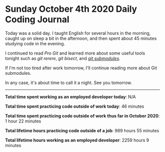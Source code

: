 # Sunday October 4th 2020 Daily Coding Journal

Today was a solid day. I taught English for several hours in the morning, caught up on sleep a bit in the afternoon,
and then spent about 45 minutes studying code in the evening.

I continued to read _Pro Git_ and learned more about some useful tools tonight such as _git rerere_, _git bisect_, and _[git submodules](https://www.youtube.com/watch?v=8Z4Cmhji_FQ)_.

If I'm not too tired after work tomorrow, I'll continue reading more about Git submodules.

In any case, it's about time to call it a night. See you tomorrow.

---

**Total time spent working as an employed developer today**: N/A

**Total time spent practicing code outside of work today**: 46 minutes

**Total time spent practicing code outside of work thus far in October 2020**: 1 hour 22 minutes

**Total lifetime hours practicing code outside of a job**: 989 hours 55 minutes

**Total lifetime hours working as an employed developer**: 2259 hours 9 minutes
